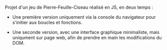 Projet d'un jeu de Pierre-Feuille-Ciseau réalisé en JS, en deux temps :

- Une première version uniquement via la console du navigateur pour s'initier aux boucles et fonctions.

- Une seconde version, avec une interface graphique minimaliste, mais uniqument sur page web, afin de prendre en main les modifications du DOM.
